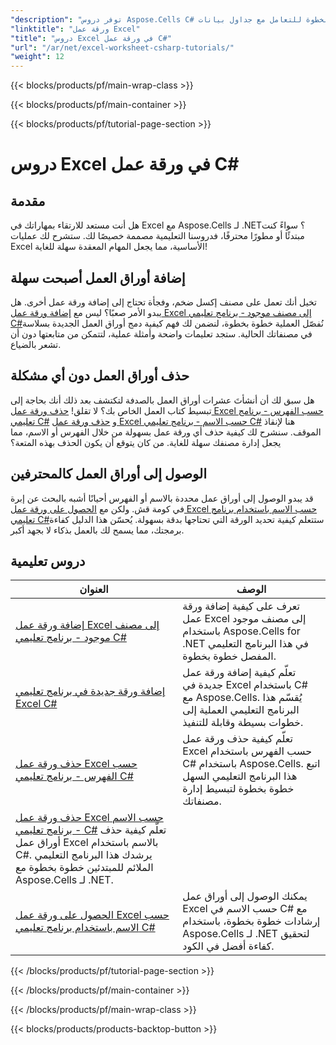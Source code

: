 ```yaml
---
"description": "توفر دروس Aspose.Cells C# تعليمات خطوة بخطوة للتعامل مع جداول بيانات Excel بسهولة وكفاءة."
"linktitle": "ورقة عمل Excel"
"title": "دروس Excel في ورقة عمل C#"
"url": "/ar/net/excel-worksheet-csharp-tutorials/"
"weight": 12
---
```


{{< blocks/products/pf/main-wrap-class >}}

{{< blocks/products/pf/main-container >}}

{{< blocks/products/pf/tutorial-page-section >}}

# دروس Excel في ورقة عمل C#

## مقدمة

هل أنت مستعد للارتقاء بمهاراتك في Excel مع Aspose.Cells لـ .NET؟ سواءً كنت مبتدئًا أو مطورًا محترفًا، فدروسنا التعليمية مصممة خصيصًا لك. ستشرح لك عمليات Excel الأساسية، مما يجعل المهام المعقدة سهلة للغاية!

## إضافة أوراق العمل أصبحت سهلة

تخيل أنك تعمل على مصنف إكسل ضخم، وفجأة تحتاج إلى إضافة ورقة عمل أخرى. هل يبدو الأمر صعبًا؟ ليس مع [إضافة ورقة عمل Excel إلى مصنف موجود - برنامج تعليمي C#](./add-excel-worksheet-to-existing-workbook-csharp-tutorial/)نُفصّل العملية خطوة بخطوة، لنضمن لك فهم كيفية دمج أوراق العمل الجديدة بسلاسة في مصنفاتك الحالية. ستجد تعليمات واضحة وأمثلة عملية، لتتمكن من متابعتها دون أن تشعر بالضياع. 

## حذف أوراق العمل دون أي مشكلة

هل سبق لك أن أنشأتَ عشرات أوراق العمل بالصدفة لتكتشف بعد ذلك أنك بحاجة إلى تبسيط كتاب العمل الخاص بك؟ لا تقلق! [حذف ورقة عمل Excel حسب الفهرس - برنامج تعليمي C#](./delete-excel-worksheet-by-index-csharp-tutorial/) و [حذف ورقة عمل Excel حسب الاسم - برنامج تعليمي C#](./delete-excel-worksheet-by-name-csharp-tutorial/) هنا لإنقاذ الموقف. سنشرح لك كيفية حذف أي ورقة عمل بسهولة من خلال الفهرس أو الاسم، مما يجعل إدارة مصنفك سهلة للغاية. من كان يتوقع أن يكون الحذف بهذه المتعة؟

## الوصول إلى أوراق العمل كالمحترفين

قد يبدو الوصول إلى أوراق عمل محددة بالاسم أو الفهرس أحيانًا أشبه بالبحث عن إبرة في كومة قش. ولكن مع [الحصول على ورقة عمل Excel حسب الاسم باستخدام برنامج تعليمي C#](./get-excel-worksheet-by-name-csharp-tutorial/)ستتعلم كيفية تحديد الورقة التي تحتاجها بدقة بسهولة. يُحسّن هذا الدليل كفاءة برمجتك، مما يسمح لك بالعمل بذكاء لا بجهد أكبر.

## دروس تعليمية
| العنوان | الوصف |
| --- | --- | 
| [إضافة ورقة عمل Excel إلى مصنف موجود - برنامج تعليمي C#](./add-excel-worksheet-to-existing-workbook-csharp-tutorial/) |تعرف على كيفية إضافة ورقة عمل Excel إلى مصنف موجود باستخدام Aspose.Cells for .NET في هذا البرنامج التعليمي المفصل خطوة بخطوة. |  
| [إضافة ورقة جديدة في برنامج تعليمي Excel C#](./add-new-sheet-in-excel-csharp-tutorial/) | تعلّم كيفية إضافة ورقة عمل جديدة في Excel باستخدام C# مع Aspose.Cells. يُقسّم هذا البرنامج التعليمي العملية إلى خطوات بسيطة وقابلة للتنفيذ. |  
| [حذف ورقة عمل Excel حسب الفهرس - برنامج تعليمي C#](./delete-excel-worksheet-by-index-csharp-tutorial/) | تعلّم كيفية حذف ورقة عمل Excel حسب الفهرس باستخدام C# باستخدام Aspose.Cells. اتبع هذا البرنامج التعليمي السهل خطوة بخطوة لتبسيط إدارة مصنفاتك. |  
| [حذف ورقة عمل Excel حسب الاسم - برنامج تعليمي C#](./delete-excel-worksheet-by-name-csharp-tutorial/) تعلّم كيفية حذف أوراق عمل Excel بالاسم باستخدام C#. يرشدك هذا البرنامج التعليمي الملائم للمبتدئين خطوة بخطوة مع Aspose.Cells لـ .NET.  
| [الحصول على ورقة عمل Excel حسب الاسم باستخدام برنامج تعليمي C#](./get-excel-worksheet-by-name-csharp-tutorial/) |يمكنك الوصول إلى أوراق عمل Excel حسب الاسم في C# مع إرشادات خطوة بخطوة، باستخدام Aspose.Cells لـ .NET لتحقيق كفاءة أفضل في الكود. |  

{{< /blocks/products/pf/tutorial-page-section >}}

{{< /blocks/products/pf/main-container >}}

{{< /blocks/products/pf/main-wrap-class >}}

{{< blocks/products/products-backtop-button >}}